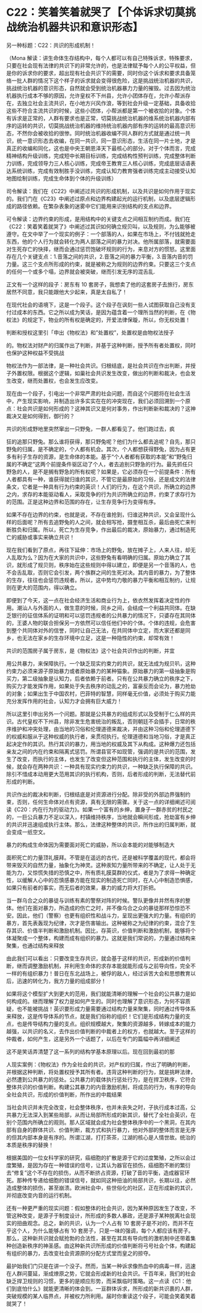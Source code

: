 # C22：笑着笑着就哭了【个体诉求切莫挑战统治机器共识和意识形态】

另一种标题：C22：共识的形成机制！

（Mona 解读：讲生命体生存结构中，每个人都可以有自己特殊诉求，特殊要求，只要在社会现有法律的共识下的非常允许的，也是法律赋予每个人的公平权益，但是你的诉求你的要求，超出现有社会共识下的需要，同时你这个诉求和要求具备笼络一批人群的情况下这个样子的诉求就会变得很危险，这是挑战统治机器的共识，挑战统治机器的意识形态，自然就会受到统治机器暴力力量的摧毁。过去因为统治机器执行成本不够的原因，允许皇权不下州县，允许小团体存在，允许小帮派存在，去独立社会主流共识，在小地方兴风作浪，等到社会升级一定基础，具备收拾这些不符合主流共识的时候，这些小团体，小帮派都是第一个被收拾的对象。个体有诉求是正常的，人群有要求也是正常，切莫挑战统治机器的维系统治机器内部有序的运转的共识，切莫挑战统治机器的维持统治机器内部有序的运转的最高意识形态，不然你会被收拾的很惨。同时统治机器收编不同人群的方式就是通过统一共识，统一意识形态去收编，在同一共识，同一意识形态，生活在同一片士地，才是真正的收编和同化，这也是中央王朝恩泽天下最核心的部分。对于个体而言，完成精神结构升级训练，完成短中长期目标训练，完成结构性预判训练，完成整体判断力训练，完成领导力三人核心训练，完成帝王教育三人核心训练，完成底层话语表达系统训练，完成有效制胜手没训练，完成认知力教育强者训练完成主动接受认知地图绘制训练，完成生命体到个体的升级训练）

司令解读：我们在《C22》中阐述过共识的形成机制，以及共识是如何作用于现实的。我们门在《C23》中阐述过原点和边界构建起光的运行机制，以及底层逻辑形成的路径依赖。在繁杂表象的迷雾中它们能用来识别结构的支点和边界。

可令解读：边界约束的形成，是用结构中的关键支点之间相互制约而成。我们在《C22：笑着笑着就哭了》中阐述过其识如何确立规贝叫，以及规则，为么能够被遵守。在文中举了一个现实的例子：一个部落的人，如果在市场上，不付钱就抢走东西，他的个人行为就会转化为两人部落之间的暴力对决。他所属部落，就需要面对生死存亡的快择，继而会通过惩罚饱破坏规则的行为，来息对方的惯怒。这里面存在几个关键支点：1.音落之间的共识，2.音落之间的暴力平衡，3.音落内音的罚力量。这三个支点所形成的约束，就是被称之为规则的边界约束。只要这三个支点的任何一个或多个塌，边界就会被突破，继而引发无序的混舌乱.

正文有一个这样的段子：房东有 10 套房子，我想卖了他的这套房子去旅行，房东居然不同意，我只能跟他大少起来，真是太自私了！

在现代社会的语境下，这是一个段子。这个段子在讽刻一些人试图获取自己没有支付过成本的东西。它之所以成为笑话，是因为蕴含着一个理所当然的判断，在《物权法》的规定下，物业的所有权是确定的，开爱法律保璇，所以，你无权处置！

判断和授权这里引「申出《物权法》和”处置权”，处置权是由物权法授子

的。物权法对财产的归属作出了判断，并基于这种判断，授予所有者处置权，同时也保护这种权益不受挑战

物权法作为一部法律，是一种社会共识。归根结底，是社会共识在作出判断，并授子外置权限。根据这个逻辑，如巢社会共识发生改变，做出的判断和裁决，也会发生改变，继而处置权，也会发生应改变。

现在由一个段子，引电出一个非常严肃的社会问题，而自这个问题将在社会生活中，产生现实影响，并制造出许多实实在在的冲突现在，我们必须回溯到一个原点：社会共识是如何形成的？这神其识又是何对事务，作出判断新和裁决的？这神裁决又是如何得到，御行的？

共识的形成野地里突然窜出一只野兔，一群人都看见了。他们跑过去，疯

狂的追那只野兔。那么谁将获得，那只野兔呢？他们为什么都去追呢？自先，那只野兔的归属，是不确定的，个人都有机会。其次，个人都想获得野兔，因为占有更多有利子生存的资源，是生命体的本能。基于“个人者都有获取的本能”和“野兔归属的不确定”这两个前提条件驱区动了个人，者去追别只野急的行为。最先抓任只野急的人，是不是搁有野急的所有权呢？如果是，它必须存在一个前提条件：所有人者都具有一种，谁获得就归谁的其识，不管它是最原始的习俗，还是成文的法律条文，它者是一种具有行为约束的英识！人们的行为，在这个共识，所确立的边界之内，求存的本能驱动看人，采取竞争的行为共识所确立的边界，约束了求存行为的范围。正是这种边界和范围的存在，让生存竞争行为变得有序。

如果不存在边界的约束，也就是说，不存在谁抢到，归谁这种共识，又会呈现什么样的后面呢？所有去追野兔的人之间，就会相写抢，摄奎相互杀，最后由死亡来判断胜负和归属。所以，死亡为生存竞争，作出最后的裁决，原始暴力，通过制造死亡的威胁或事实来确立共识！

现在我们看到了原点，再往下延伸：市场上的野兔，放在摊子上，人来人往，却无人乱取为么？因为在大家的共识中，这些野兔有看明确的归属。原始力确立了其识，就形成了规贝则，秩序始在这些规则中得以建立，即便是另一个音落的人，也不会舌乱取，否则它会引发，两个族群之间的生死对决。其内音的暴力，为了整体的生存，往往也会惩罚违规者。所以，这中势均力敬的暴力平衡和相互制约，让规则在更大的范围内，得以确立。

即便到了今天，这一点在社会经济生活和商业行为上，依衣然发挥着决定性的作用。潮汕人与外面的人，做生意的时候，同乡之间，会结成一个利益共同体。在缺乏银行的征信体系的证明和可以惩罚违规者的公共暴力的情况下，只婆存在其同体的，王婆人物的联合担保另一方依然可以信任他们中的个体。个体的违规，会危害到整个共同体对外的信誉，同时让自己无法，在共同体中立定，而大家还都是同乡，也无法在家乡的生存环境中立足，这是一种隐性的约束，却常有效！

共识的范围房子属于房东，是《物权法》这个社会共识作出的判断，并宜

用公共暴力，来保障执行。一个缺乏现实约束力的共识，就无法成为规贝叭，这种约束力必须来源子原始暴力或者原始暴力的某种猫象。原始暴力的第一级抽象是购买力，第二级抽象是认知力，后者依赖于前者。只有在公共暴力确立的秩序之下，购买力才能发挥作用，如果处于失去秩序的动乱之的，富豪反而会论为，暴力抢劫的对象；如果出生于中国农村，巴菲特的智慧，同样毫无价值，必须处于购买力能充分发挥作用的社会，认知力才会拥有巨大威力！

所以这里引申出另外一个问题。那就是公共暴方的组成形式以及受制于仁么样的共识。古代皇权不下州县，除非发生危害统治的叛乱，否则朝廷不会插手，日常的秩序维护和冲突处理，由当地的习俗和伦理道德来裁决，并由这种习俗和伦理道德下的权威和服从于这种权威的执行者，来贯彻执行。伦理道德和当地习俗，才是真正起决定作的其识。热行其识的暴力，用当地的权威及其下从构成。这种爆力还包括亲友之间的内在约束和隔离式惩罚。所谓县官不如现管，强调的是共识的范围，发生了改变，而执行的主体，也发生了改变但这种范围和执行的主体，发生改变的时候，就会存在两种共识：一种具有现实约束力的共识，一种缺乏执行保障的共识。除引不惜成本动用更大范用其识的执行机构，否则，后者形成的判断，无法替代前形成的判断。

共识作出的裁决和判断，归根结底是对资源进行分配。除非受的外部边界强制约束，否则，任何生命体对点有资源，真有无限的需骤。关于这一点的详细阐述可阅读《C20：内在行为的驱动力》。如果一个富有的乡绅，置身子一群赤贫的村民之的，一巨公兵暴力不足以深入，村镇维持秩序，当地就会瞬间形成，抢劫富有乡绅的共识并迅速组成执行主体。那么，法律这种整体的共识，所作出的归属判断，就会变成一纸空文。

暴力的构成生命体因为需要面对死亡的威胁，所以会本能的对能够制造大

面积死亡的力量顶礼膜拜。不管是在遥远的古代，还是被科学覆盖的现代，都会将带来毁灭的自然力量，抽象化为神灵。这种汞知力量所带来的不确定，让人处于无能为力，又惊慌失措的恐慎之中，所有质礼膜莫群的仪式，者是为了求得一种确定性，以缓解人心中的忍慎感暴方能在现实的制造死亡同时，在人心中制造恐惧感，如果只有前者的事实，而无后者的效果，暴力的威力将大打折把。

当一群乌合之众的暴徒与训练有素的警祭对阵的时候。警队更像井并然有序的整体。他们在面对暴力，所造成的伤亡之时，并不像乌合之众的暴徒那样恐惊恐不安。因此，他们（警察）也更有组织性和战斗力，呈现出更强大的力量。有组织的暴方，首先表轰现为纪律，次才是伤害输出。这种被称之为纪律的约束，混合了生存其识、价值半判断和激励机制。因比，存英识，价值判断和激励机制，能够将个体凝聚成一个整体，构建而成有组织的暴力。这就是我们常说的，力量通过结构来聚集，也通过结构来释放

由此我们可以看出：只要改变生存共识，就会基于这样的共识，形成新的价值判断，继而调整激励机制，并利用生命体的求存本能就能形成与之前导向性，完全不一样的有组织暴力！普日在东北战场上，被俘的敌人，经过诉苦大会和思想教育以后，迅速的转化为，我方力量的组成部分！

如果将这个模型扩大到更大的范用，我们就能清晰的理解一个社会的公共暴力是如何构成的。继而理解了权力是如何产生的。同时也理解了意识形态，为何不容质疑，也不能被挑战！英识要形成力量需要通过结构力量来聚集，同时通过传导体系来释放，这是传导体系的节点，就是我们俗称的组织！它们是形成结构力量的支点，也是传导结构力量的支点。组织规模越大，聚集的资源越多，转嫁成本的能力越强，以共识的名义，去作出价值判断的中裁者上的权方，也就越大。至于这样的仲裁者，如何产生，这是另外一个话题了，以后在专门的篇幅中再详细阐述

这不是笑话弄清楚了这一系列的结构学基本原理以后。现在回到最初的那

人现实案例：《物权法》作为全社会的共识，对产权的归属，作出了明确的判断，并根据这种判断，将处置权授予其所有者。违背这种判断的行为，就是挑畔法律，必然遭到公共暴力的惩处。公共暴力的载体执行惩处行为，是在捍卫秩序，它符合整体共识的价值判断。构建公其暴力的内音激励机制，将成员的行为，有序的导向全社会共识，形成的价值判断，所作出的中裁结果

当社会共识并未完全改变，社会整体秩序，也并未丧失之时，子执行成本过高，公共暴力无法深入到某些局部，从而让局部所形成的新其识，替代了全社会英识，在别个范围内所确立的观则。那人区域就会成为社会整体秩序中的一个黑洞，在其内部有自身的群体共识、价值判断，裁方式和执行暴力，他对外部的整体而言是无序的但其内部本身是有序的。所谓江湖，打打茶茶，江湖的核心是人情世故。统治的本质是秩序的替换！

根据美国的一位女科学家的研究，癌细胞的扩散是源于它的过度繁殖，之所以会过度繁殖，是因为存在一种错误的信号，让其认为器官在损伤，癌细胞不断的繁衍去“修复”这个不存在的损伤，从而不断挤占资源，打破了音的平衡，造成器官环死。那种传专递给细胞的错误信号，就如同这种扭油的局部共识，长期以往，必然造成整体的损伤，甚至崩溃。欧洲社会中，些世俗化的社区，正在形成新的其识，并彻底改变内音的运行机制。

还有一种更严重的现实问题：假如整体的社会共识，因为某种原因发生了改变，不管这种改变，是源子于制度设计，所形成的多数人暴政，还是源子某种脱离社会现实的扭曲观念。总之，新的共识，认为一个人占有 10 套房子是不对的，而并不在乎这个人，为什么能够占有 10 套房子，只是一味的强调，每个人都应该有房子。那么，这种新共识就会赋抢勃的合法性，甚至在其具有导向性的激机制中还带着集种创造新秩序的神圣感。由这种新共识所形成的价值判断将弓号社会个体，构建起有组织的暴力，去改变社会资源原的分配方式堂而皇之的掠夺。

最护始我们门只是在讲一个没子。然而，当某一种诉求像热血中的病毒一样，迅速在人群问蔓延，渐成燎原之势，它就会形成新的社会共识。千百年来，我们的社会缺乏捍卫规则的习惯，更多的是顺应形势，而采飘临时策略。这一点读《C1：他们到底怕什么》就能更清晰的体会到。一亘群体诉求，所形成的新共识裹的人群，突破规模的某人临界点，并被权力所利用。届时你重读这个段子，可能会笑着笑着就哭了！